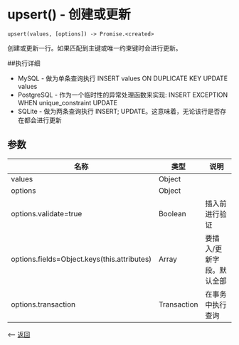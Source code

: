 # upsert() - 创建或更新

````
upsert(values, [options]) -> Promise.<created>
````

创建或更新一行。如果匹配到主键或唯一约束键时会进行更新。

##执行详细

- MySQL - 做为单条查询执行 INSERT values ON DUPLICATE KEY UPDATE values
- PostgreSQL - 作为一个临时性的异常处理函数来实现: INSERT EXCEPTION WHEN unique_constraint UPDATE
- SQLite - 做为两条查询执行 INSERT; UPDATE。这意味着，无论该行是否存在都会进行更新


## 参数

| 名称             | 类型            | 说明              |
| --------------- | --------------- | ---------------  |
| values          | Object          | 	               |
| options          | Object          | 	               |
| options.validate=true | Boolean          | 插入前进行验证 |
| options.fields=Object.keys(this.attributes) | Array | 要插入/更新字段。默认全部 |
| options.transaction | Transaction | 在事务中执行查询 |

                                             

<-- [返回](../catalogue.md)